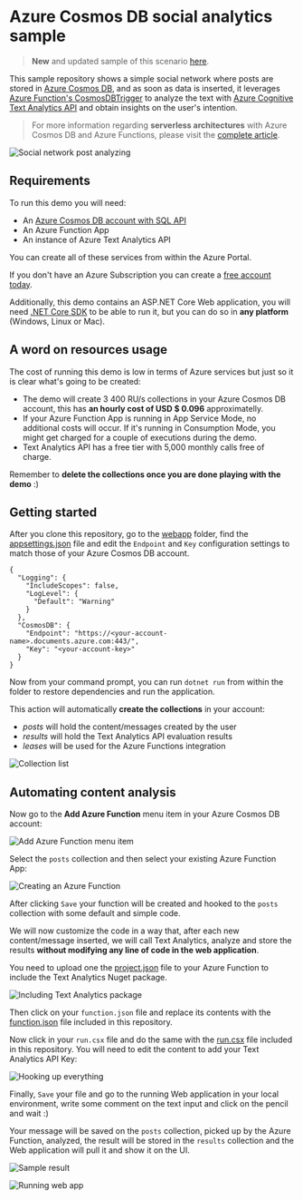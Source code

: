 # Azure Cosmos DB social analytics sample

>**New** and updated sample of this scenario [here](https://github.com/ealsur/serverless-recipes/tree/master/cosmosdbtrigger).

This sample repository shows a simple social network where posts are stored in [Azure Cosmos DB](https://azure.microsoft.com/services/cosmos-db/), and as soon as data is inserted, it leverages [Azure Function's CosmosDBTrigger](https://docs.microsoft.com/azure/azure-functions/functions-create-cosmos-db-triggered-function) to analyze the text with [Azure Cognitive Text Analytics API](https://azure.microsoft.com/services/cognitive-services/text-analytics/) and obtain insights on the user's intention.

> For more information regarding **serverless architectures** with Azure Cosmos DB and Azure Functions, please visit the [complete article](https://docs.microsoft.com/azure/cosmos-db/serverless-computing-database).

![Social network post analyzing](./images/social.gif)

## Requirements

To run this demo you will need:

* An [Azure Cosmos DB account with SQL API](https://docs.microsoft.com/azure/cosmos-db/documentdb-introduction)
* An Azure Function App
* An instance of Azure Text Analytics API

You can create all of these services from within the Azure Portal.

If you don't have an Azure Subscription you can create a [free account today](https://azure.microsoft.com/free/).

Additionally, this demo contains an ASP.NET Core Web application, you will need [.NET Core SDK](http://get.asp.net/) to be able to run it, but you can do so in **any platform** (Windows, Linux or Mac).

## A word on resources usage

The cost of running this demo is low in terms of Azure services but just so it is clear what's going to be created:

* The demo will create 3 400 RU/s collections in your Azure Cosmos DB account, this has **an hourly cost of USD $ 0.096** approximatelly.
* If your Azure Function App is running in App Service Mode, no additional costs will occur. If it's running in Consumption Mode, you might get charged for a couple of executions during the demo.
* Text Analytics API has a free tier with 5,000 monthly calls free of charge.

Remember to **delete the collections once you are done playing with the demo** :)

## Getting started

After you clone this repository, go to the [webapp](./webapp) folder, find the [appsettings.json](./webapp/appsettings.json) file and edit the `Endpoint` and `Key` configuration settings to match those of your Azure Cosmos DB account.

    {
      "Logging": {
        "IncludeScopes": false,
        "LogLevel": {
          "Default": "Warning"
        }
      },
      "CosmosDB": {
        "Endpoint": "https://<your-account-name>.documents.azure.com:443/",
        "Key": "<your-account-key>"
      }
    }

Now from your command prompt, you can run `dotnet run` from within the folder to restore dependencies and run the application.

This action will automatically **create the collections** in your account:

* *posts* will hold the content/messages created by the user
* *results* will hold the Text Analytics API evaluation results
* *leases*  will be used for the Azure Functions integration

![Collection list](./images/collections.png)

## Automating content analysis

Now go to the **Add Azure Function** menu item in your Azure Cosmos DB account:

![Add Azure Function menu item](./images/functionmenu.png)

Select the `posts` collection and then select your existing Azure Function App:

![Creating an Azure Function](./images/newfunction.png)

After clicking `Save` your function will be created and hooked to the `posts` collection with some default and simple code.

We will now customize the code in a way that, after each new content/message inserted, we will call Text Analytics, analyze and store the results **without modifying any line of code in the web application**.

You need to upload one the [project.json](./function/project.json) file to your Azure Function to include the Text Analytics Nuget package.

![Including Text Analytics package](./images/upload.png)

Then click on your `function.json` file and replace its contents with the [function.json](./function/function.json) file included in this repository.

Now click in your `run.csx` file and do the same with the [run.csx](./function/run.csx) file included in this repository. You will need to edit the content to add your Text Analytics API Key:

![Hooking up everything](./images/functioncode.png)

Finally, `Save` your file and go to the running Web application in your local environment, write some comment on the text input and click on the pencil and wait :)

Your message will be saved on the `posts` collection, picked up by the Azure Function, analyzed, the result will be stored in the `results` collection and the Web application will pull it and show it on the UI.

![Sample result](./images/result.png)

![Running web app](./images/social.gif)
